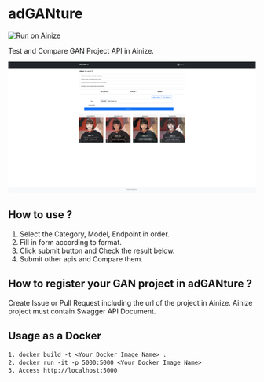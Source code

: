 # adGANture

[![Run on Ainize](https://ainize.ai/images/run_on_ainize_button.svg)](https://q-av2-ad-ga-nture-dev2l0per.endpoint.ainize.ai/)<br>

Test and Compare GAN Project API in Ainize.

<img width="1024" alt="logo" src="https://raw.githubusercontent.com/dev2l0per/adGANture/api/public/gitdemo.png">

## How to use ?

1. Select the Category, Model, Endpoint in order.
2. Fill in form according to format.
3. Click submit button and Check the result below.
4. Submit other apis and Compare them.

## How to register your GAN project in adGANture ?

Create Issue or Pull Request including the url of the project in Ainize.
Ainize project must contain Swagger API Document.

## Usage as a Docker
```
1. docker build -t <Your Docker Image Name> .
2. docker run -it -p 5000:5000 <Your Docker Image Name>
3. Access http://localhost:5000
```
